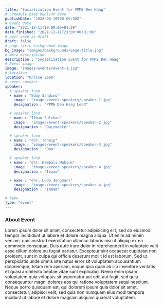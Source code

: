 ```yaml
---
title: "Socialization Event for PPME Den Haag"
# Schedule page publish date
publishDate: "2022-03-19T00:00:00Z"
# event date
date: "2021-12-11T19:00:00+01:00"
date_finished: "2021-12-11T21:00:00+01:00"
# post save as draft
draft: false
# page title background image
bg_image: "images/backgrounds/page-title.jpg"
# meta description
description : "Socialization Event for PPME Den Haag"
# Event image
image: "images/events/event-1.jpg"
# location
location: "Online Zoom"
# event speaker
speaker:
  # speaker loop
  - name : "Eddy Sandino"
    image : "images/event-speakers/speaker-1.jpg"
    designation : "PPME Den Haag Lead"

  # speaker loop
  - name : "Ilman Sulchan"
    image : "images/event-speakers/speaker-2.jpg"
    designation : "Quizmaster"

  # speaker loop
  - name : "dhr. Tahmip"
    image : "images/event-speakers/speaker-3.jpg"
    designation : "Doa"

  # speaker loop
  - name : "dhr. Hambali Maksum"
    image : "images/event-speakers/speaker-4.jpg"
    designation : "Imaam"

  - name : "dhr. Ludo Jongmans"
    image : "images/event-speakers/speaker-4.jpg"
    designation : "Imaam"

# type
type: "event"
---
```


### About Event

Lorem ipsum dolor sit amet, consectetur adipisicing elit, sed do eiusmod tempor incididunt ut labore et dolore magna aliqua. Ut enim ad minim veniam, quis nostrud exercitation ullamco laboris nisi ut aliquip ex ea commodo consequat. Duis aute irure dolor in reprehenderit in voluptate velit esse cillum dolore eu fugiat  pariatur. Excepteur sint occaecat cupidatat non proident, sunt in culpa qui officia deserunt mollit id est laborum. Sed ut perspiciatis unde omnis iste natus error sit voluptatem accusantium doloremque, totam rem aperiam, eaque ipsa quae ab illo inventore veritatis et quasi architecto beatae vitae sunt explicabo. Nemo enim ipsam voluptatem quia voluptas sit aspernatur aut odit aut fugit, sed quia consequuntur magni dolores eos qui ratione voluptatem sequi nesciunt. Neque porro quisquam est, qui dolorem ipsum quia dolor sit amet, consectetur, adipisci velit, sed quia non numquam eius modi tempora incidunt ut labore et dolore magnam aliquam quaerat voluptatem.